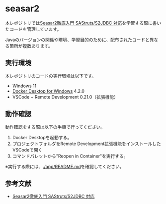 # seasar2

本レポジトリでは[Seasar2徹底入門 SAStruts/S2JDBC 対応](https://amzn.asia/d/iIklmlJ)を学習する際に書いたコードを管理しています。

Javaのバージョンの関係や環境、学習目的のために、配布されたコードと異なる箇所が複数あります。

## 実行環境

本レポジトリのコードの実行環境は以下です。

- Windows 11
- [Docker Desktop for Windows](https://www.docker.com/products/docker-desktop) 4.2.0
- VSCode + Remote Development 0.21.0（拡張機能）

## 動作確認

動作確認をする際は以下の手順で行ってください。

1. Docker Desktopを起動する。
2. プロジェクトフォルダをRemote Development拡張機能をインストールしたVSCodeで開く
3. コマンドパレットから"Reopen in Container"を実行する。

※実行する際には、[./app/README.md](https://github.com/takahiroaoki/seasar2/blob/main/app/README.md)を確認してください。

## 参考文献
- [Seasar2徹底入門 SAStruts/S2JDBC 対応](https://amzn.asia/d/iIklmlJ)
